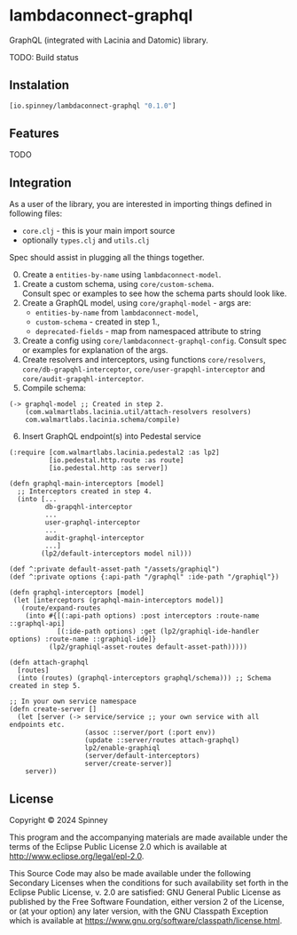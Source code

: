 # lambdaconnect-graphql

GraphQL (integrated with Lacinia and Datomic) library.

TODO: Build status

## Instalation

```clojure
[io.spinney/lambdaconnect-graphql "0.1.0"]
```

## Features

TODO

## Integration

As a user of the library, you are interested in importing things defined in following files:
* `core.clj` - this is your main import source
* optionally `types.clj` and `utils.clj`

Spec should assist in plugging all the things together.

0. Create a `entities-by-name` using `lambdaconnect-model`.
1. Create a custom schema, using `core/custom-schema`. <br> Consult spec or examples to see how the schema parts should look like.
2. Create a GraphQL model, using `core/graphql-model` - args are:
   * `entities-by-name` from `lambdaconnect-model`,
   * `custom-schema` - created in step 1.,
   * `deprecated-fields` - map from namespaced attribute to string
3. Create a config using `core/lambdaconnect-graphql-config`. Consult spec or examples for explanation of the args.
4. Create resolvers and interceptors, using functions `core/resolvers`, `core/db-grapqhl-interceptor`, `core/user-grapqhl-interceptor` and `core/audit-grapqhl-interceptor`.
5. Compile schema: <br>
```
(-> graphql-model ;; Created in step 2.
    (com.walmartlabs.lacinia.util/attach-resolvers resolvers)
    com.walmartlabs.lacinia.schema/compile)
```
6. Insert GraphQL endpoint(s) into Pedestal service
```
(:require [com.walmartlabs.lacinia.pedestal2 :as lp2]
          [io.pedestal.http.route :as route]
          [io.pedestal.http :as server])

(defn graphql-main-interceptors [model]
  ;; Interceptors created in step 4.
  (into [...
         db-grapqhl-interceptor
         ...
         user-graphql-interceptor
         ...
         audit-graphql-interceptor
         ...]
        (lp2/default-interceptors model nil)))

(def ^:private default-asset-path "/assets/graphiql")
(def ^:private options {:api-path "/graphql" :ide-path "/graphiql"})

(defn graphql-interceptors [model]
 (let [interceptors (graphql-main-interceptors model)]
   (route/expand-routes
    (into #{[(:api-path options) :post interceptors :route-name ::graphql-api]
            [(:ide-path options) :get (lp2/graphiql-ide-handler options) :route-name ::graphiql-ide]}
          (lp2/graphiql-asset-routes default-asset-path)))))
          
(defn attach-graphql
  [routes]
  (into (routes) (graphql-interceptors graphql/schema))) ;; Schema created in step 5.

;; In your own service namespace
(defn create-server []
  (let [server (-> service/service ;; your own service with all endpoints etc.
                   (assoc ::server/port (:port env))
                   (update ::server/routes attach-graphql)
                   lp2/enable-graphiql
                   (server/default-interceptors)
                   server/create-server)]
    server))
```


## License

Copyright © 2024 Spinney

This program and the accompanying materials are made available under the
terms of the Eclipse Public License 2.0 which is available at
http://www.eclipse.org/legal/epl-2.0.

This Source Code may also be made available under the following Secondary
Licenses when the conditions for such availability set forth in the Eclipse
Public License, v. 2.0 are satisfied: GNU General Public License as published by
the Free Software Foundation, either version 2 of the License, or (at your
option) any later version, with the GNU Classpath Exception which is available
at https://www.gnu.org/software/classpath/license.html.
